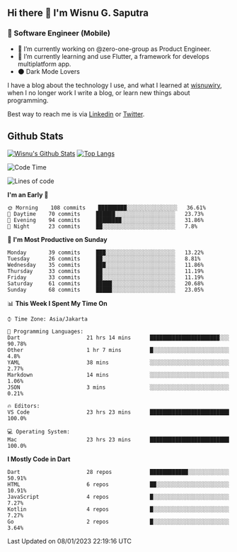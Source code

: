 ## Hi there 👋 I'm Wisnu G. Saputra

### :mobile_phone_off: Software Engineer (Mobile)

- 🔭 I’m currently working on @zero-one-group as Product Engineer.
- 🌱 I’m currently learning and use Flutter, a framework for develops multiplatform app.
- :new_moon: Dark Mode Lovers


I have a blog about the technology I use, and what I learned at [wisnuwiry](https://wisnuwiry.space/), when I no longer work I write a blog, or learn new things about programming.

Best way to reach me is via [Linkedin](https://www.linkedin.com/in/wisnu-saputra/) or [Twitter](https://twitter.com/wisnuwiry).

## Github Stats

[![Wisnu's Github Stats](https://github-readme-stats.vercel.app/api?username=wisnuwiry&count_private=true&theme=default&show_icons=true)](https://github.com/wisnuwiry)
[![Top Langs](https://github-readme-stats.vercel.app/api/top-langs/?username=wisnuwiry&layout=compact)](https://github.com/wisnuwiry)

<!--START_SECTION:waka-->
![Code Time](http://img.shields.io/badge/Code%20Time-61%20hrs%2036%20mins-blue)

![Lines of code](https://img.shields.io/badge/From%20Hello%20World%20I%27ve%20Written-944%20Thousand%20lines%20of%20code-blue)

**I'm an Early 🐤** 

```text
🌞 Morning    108 commits    █████████░░░░░░░░░░░░░░░░   36.61% 
🌆 Daytime    70 commits     ██████░░░░░░░░░░░░░░░░░░░   23.73% 
🌃 Evening    94 commits     ████████░░░░░░░░░░░░░░░░░   31.86% 
🌙 Night      23 commits     ██░░░░░░░░░░░░░░░░░░░░░░░   7.8%

```
📅 **I'm Most Productive on Sunday** 

```text
Monday       39 commits     ███░░░░░░░░░░░░░░░░░░░░░░   13.22% 
Tuesday      26 commits     ██░░░░░░░░░░░░░░░░░░░░░░░   8.81% 
Wednesday    35 commits     ███░░░░░░░░░░░░░░░░░░░░░░   11.86% 
Thursday     33 commits     ██░░░░░░░░░░░░░░░░░░░░░░░   11.19% 
Friday       33 commits     ██░░░░░░░░░░░░░░░░░░░░░░░   11.19% 
Saturday     61 commits     █████░░░░░░░░░░░░░░░░░░░░   20.68% 
Sunday       68 commits     █████░░░░░░░░░░░░░░░░░░░░   23.05%

```


📊 **This Week I Spent My Time On** 

```text
⌚︎ Time Zone: Asia/Jakarta

💬 Programming Languages: 
Dart                     21 hrs 14 mins      ██████████████████████░░░   90.78% 
Other                    1 hr 7 mins         █░░░░░░░░░░░░░░░░░░░░░░░░   4.8% 
YAML                     38 mins             ░░░░░░░░░░░░░░░░░░░░░░░░░   2.77% 
Markdown                 14 mins             ░░░░░░░░░░░░░░░░░░░░░░░░░   1.06% 
JSON                     3 mins              ░░░░░░░░░░░░░░░░░░░░░░░░░   0.21%

🔥 Editors: 
VS Code                  23 hrs 23 mins      █████████████████████████   100.0%

💻 Operating System: 
Mac                      23 hrs 23 mins      █████████████████████████   100.0%

```

**I Mostly Code in Dart** 

```text
Dart                     28 repos            ████████████░░░░░░░░░░░░░   50.91% 
HTML                     6 repos             ██░░░░░░░░░░░░░░░░░░░░░░░   10.91% 
JavaScript               4 repos             █░░░░░░░░░░░░░░░░░░░░░░░░   7.27% 
Kotlin                   4 repos             █░░░░░░░░░░░░░░░░░░░░░░░░   7.27% 
Go                       2 repos             █░░░░░░░░░░░░░░░░░░░░░░░░   3.64%

```



 Last Updated on 08/01/2023 22:19:16 UTC
<!--END_SECTION:waka-->
